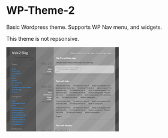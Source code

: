 # WP-Theme-2

Basic Wordpress theme. Supports WP Nav menu, and widgets. 

This theme is not repsonsive. 

![screenshot](Theme-2/screenshot.png)
